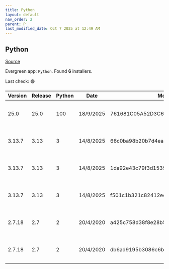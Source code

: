 ```yaml
---
title: Python
layout: default
nav_order: 2
parent: P
last_modified_date: Oct 7 2025 at 12:49 AM
---
```


## Python

[Source](https://www.python.org/)

Evergreen app: `Python`. Found **6** installers.

Last check: 🟢

| Version | Release | Python | Date      | Md5                              | Size     | Architecture | Type | URI                                                                                                                                              |
| ------- | ------- | ------ | --------- | -------------------------------- | -------- | ------------ | ---- | ------------------------------------------------------------------------------------------------------------------------------------------------ |
| 25.0    | 25.0    | 100    | 18/9/2025 | 761681C05A52D3C6C092576DDFEE26E2 | 9879552  | x86          | msi  | [https://www.python.org/ftp/python/pymanager/python-manager-25.0b15.msi](https://www.python.org/ftp/python/pymanager/python-manager-25.0b15.msi) |
| 3.13.7  | 3.13    | 3      | 14/8/2025 | 66c0ba98b20b7d4ea0904223d484d369 | 28052832 | ARM64        | exe  | [https://www.python.org/ftp/python/3.13.7/python-3.13.7-arm64.exe](https://www.python.org/ftp/python/3.13.7/python-3.13.7-arm64.exe)             |
| 3.13.7  | 3.13    | 3      | 14/8/2025 | 1da92e43c79f3d1539dd23a3c14bf3f0 | 28808040 | x64          | exe  | [https://www.python.org/ftp/python/3.13.7/python-3.13.7-amd64.exe](https://www.python.org/ftp/python/3.13.7/python-3.13.7-amd64.exe)             |
| 3.13.7  | 3.13    | 3      | 14/8/2025 | f501c1b321c82412ed330ec5604cac39 | 27451648 | x86          | exe  | [https://www.python.org/ftp/python/3.13.7/python-3.13.7.exe](https://www.python.org/ftp/python/3.13.7/python-3.13.7.exe)                         |
| 2.7.18  | 2.7     | 2      | 20/4/2020 | a425c758d38f8e28b56f4724b499239a | 20598784 | x64          | msi  | [https://www.python.org/ftp/python/2.7.18/python-2.7.18.amd64.msi](https://www.python.org/ftp/python/2.7.18/python-2.7.18.amd64.msi)             |
| 2.7.18  | 2.7     | 2      | 20/4/2020 | db6ad9195b3086c6b4cefb9493d738d2 | 19632128 | x86          | msi  | [https://www.python.org/ftp/python/2.7.18/python-2.7.18.msi](https://www.python.org/ftp/python/2.7.18/python-2.7.18.msi)                         |
